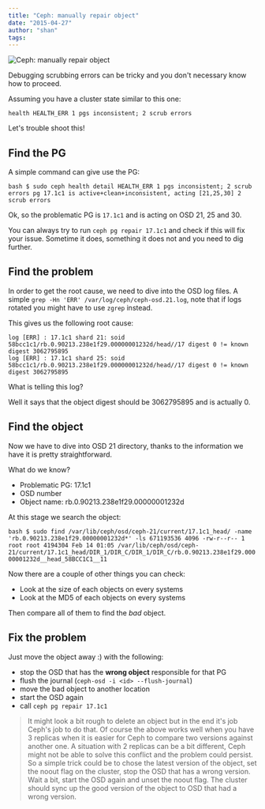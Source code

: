 ```yaml
---
title: "Ceph: manually repair object"
date: "2015-04-27"
author: "shan"
tags: 
---
```


![Ceph: manually repair object](http://sebastien-han.fr/images/ceph-manually-repair-objects.jpg)

Debugging scrubbing errors can be tricky and you don't necessary know how to proceed.

Assuming you have a cluster state similar to this one:

```
health HEALTH_ERR 1 pgs inconsistent; 2 scrub errors
```

Let's trouble shoot this!

## Find the PG

A simple command can give use the PG:

`bash $ sudo ceph health detail HEALTH_ERR 1 pgs inconsistent; 2 scrub errors pg 17.1c1 is active+clean+inconsistent, acting [21,25,30] 2 scrub errors`

Ok, so the problematic PG is `17.1c1` and is acting on OSD 21, 25 and 30.

You can always try to run `ceph pg repair 17.1c1` and check if this will fix your issue. Sometime it does, something it does not and you need to dig further.

  

## Find the problem

In order to get the root cause, we need to dive into the OSD log files. A simple `grep -Hn 'ERR' /var/log/ceph/ceph-osd.21.log`, note that if logs rotated you might have to use `zgrep` instead.

This gives us the following root cause:

```
log [ERR] : 17.1c1 shard 21: soid 58bcc1c1/rb.0.90213.238e1f29.00000001232d/head//17 digest 0 != known digest 3062795895
log [ERR] : 17.1c1 shard 25: soid 58bcc1c1/rb.0.90213.238e1f29.00000001232d/head//17 digest 0 != known digest 3062795895
```

What is telling this log?

Well it says that the object digest should be 3062795895 and is actually 0.

  

## Find the object

Now we have to dive into OSD 21 directory, thanks to the information we have it is pretty straightforward.

What do we know?

- Problematic PG: 17.1c1
- OSD number
- Object name: rb.0.90213.238e1f29.00000001232d

At this stage we search the object:

`bash $ sudo find /var/lib/ceph/osd/ceph-21/current/17.1c1_head/ -name 'rb.0.90213.238e1f29.00000001232d*' -ls 671193536 4096 -rw-r--r-- 1 root root 4194304 Feb 14 01:05 /var/lib/ceph/osd/ceph-21/current/17.1c1_head/DIR_1/DIR_C/DIR_1/DIR_C/rb.0.90213.238e1f29.00000001232d__head_58BCC1C1__11`

Now there are a couple of other things you can check:

- Look at the size of each objects on every systems
- Look at the MD5 of each objects on every systems

Then compare all of them to find the _bad_ object.

  

## Fix the problem

Just move the object away :) with the following:

- stop the OSD that has the **wrong object** responsible for that PG
- flush the journal (`ceph-osd -i <id> --flush-journal`)
- move the bad object to another location
- start the OSD again
- call `ceph pg repair 17.1c1`

  

> It might look a bit rough to delete an object but in the end it's job Ceph's job to do that. Of course the above works well when you have 3 replicas when it is easier for Ceph to compare two versions against another one. A situation with 2 replicas can be a bit different, Ceph might not be able to solve this conflict and the problem could persist. So a simple trick could be to chose the latest version of the object, set the noout flag on the cluster, stop the OSD that has a wrong version. Wait a bit, start the OSD again and unset the noout flag. The cluster should sync up the good version of the object to OSD that had a wrong version.
